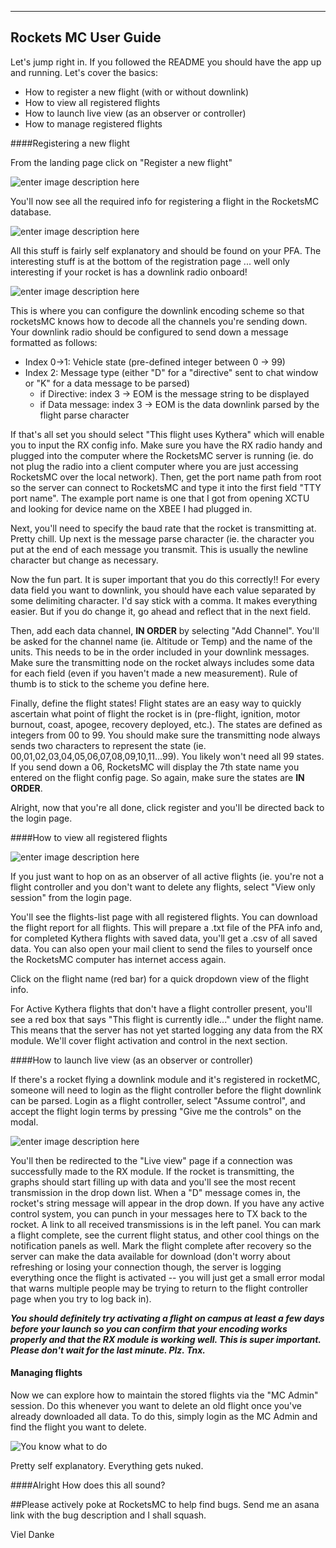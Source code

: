 ----------


Rockets MC User Guide
-------------

Let's jump right in. If you followed the README you should have the app up and running. Let's cover the basics:

- How to register a new flight (with or without downlink)
- How to view all registered flights
- How to launch live view (as an observer or controller)
- How to manage registered flights

####Registering a new flight

From the landing page click on "Register a new flight"

![enter image description here](https://lh3.googleusercontent.com/-MnTcL_ByB-s/WIOUsCnNR4I/AAAAAAAAAeI/2KKc54caODE4OrcDOl7Y9cGEwuCw07KnACLcB/s0/landingpage.png "landingpage.png")

You'll now see all the required info for registering a flight in the RocketsMC database. 

![enter image description here](https://lh3.googleusercontent.com/-R9mSeKT4NRE/WIOU9P9t-QI/AAAAAAAAAeQ/CNQ98o34FaQv5FGZef0NuCRdjWS9KeN-QCLcB/s0/Screen+Shot+2017-01-21+at+6.03.24+PM.png "registration")

All this stuff is fairly self explanatory and should be found on your PFA. The interesting stuff is at the bottom of the registration page ... well only interesting if your rocket is has a downlink radio onboard! 

![enter image description here](https://lh3.googleusercontent.com/-xk9lgadqVd4/WIOVgDsQTMI/AAAAAAAAAeg/7aslbgP3sfoUc6tYL4Y2S-OohE8T7dk4ACLcB/s0/Screen+Shot+2017-01-21+at+6.07.24+PM.png "Kytheraconfig.png")

This is where you can configure the downlink encoding scheme so that rocketsMC knows how to decode all the channels you're sending down. Your downlink radio should be configured to send down a message formatted as follows:

 - Index 0->1: Vehicle state (pre-defined integer between 0 -> 99)
 - Index 2: Message type (either "D" for a "directive" sent to chat window or "K" for a data message to be parsed)
	 - if Directive: index 3 -> EOM is the message string to be displayed
	 - if Data message: index 3 -> EOM is the data downlink parsed by the flight parse character
 
If that's all set you should select "This flight uses Kythera" which will enable you to input the RX config info. Make sure you have the RX radio handy and plugged into the computer where the RocketsMC server is running (ie. do not plug the radio into a client computer where you are just accessing RocketsMC over the local network). Then, get the port name path from root so the server can connect to RocketsMC and type it into the first field "TTY port name". The example port name is one that I got from opening XCTU and looking for device name on the XBEE I had plugged in.

Next, you'll need to specify the baud rate that the rocket is transmitting at. Pretty chill. Up next is the message parse character (ie. the character you put at the end of each message you transmit. This is usually the newline character but change as necessary.

Now the fun part. It is super important that you do this correctly!! For every data field you want to downlink, you should have each value separated by some delimiting character. I'd say stick with a comma. It makes everything easier. But if you do change it, go ahead and reflect that in the next field. 

Then, add each data channel, **IN ORDER** by selecting "Add Channel". You'll be asked for the channel name (ie. Altitude or Temp) and the name of the units. This needs to be in the order included in your downlink messages. Make sure the transmitting node on the rocket always includes some data for each field (even if you haven't made a new measurement). Rule of thumb is to stick to the scheme you define here. 

Finally, define the flight states! Flight states are an easy way to quickly ascertain what point of flight the rocket is in (pre-flight, ignition, motor burnout, coast, apogee, recovery deployed, etc.). The states are defined as integers from 00 to 99. You should make sure the transmitting node always sends two characters to represent the state (ie. 00,01,02,03,04,05,06,07,08,09,10,11...99). You likely won't need all 99 states. If you send down a 06, RocketsMC will display the 7th state name you entered on the flight config page. So again, make sure the states are **IN ORDER**. 

Alright, now that you're all done, click register and you'll be directed back to the login page. 


####How to view all registered flights

![enter image description here](https://lh3.googleusercontent.com/-xW7RaHzZwyU/WIOcBHlsUMI/AAAAAAAAAfY/nejIF7t5Lw8GdWn7v5xSU9BMA8Om4CbEQCLcB/s0/Screen+Shot+2017-01-21+at+6.35.45+PM.png "flightsView.png")

If you just want to hop on as an observer of all active flights (ie. you're not a flight controller and you don't want to delete any flights, select "View only session" from the login page. 

You'll see the flights-list page with all registered flights. You can download the flight report for all flights. This will prepare a .txt file of the PFA info and, for completed Kythera flights with saved data, you'll get a .csv of all saved data. You can also open your mail client to send the files to yourself once the RocketsMC computer has internet access again. 

Click on the flight name (red bar) for a quick dropdown view of the flight info. 

For Active Kythera flights that don't have a flight controller present, you'll see a red box that says "This flight is currently idle..." under the flight name. This means that the server has not yet started logging any data from the RX module. We'll cover flight activation and control in the next section. 

####How to launch live view (as an observer or controller)

If there's a rocket flying a downlink module and it's registered in rocketMC, someone will need to login as the flight controller before the flight downlink can be parsed. Login as a flight controller, select "Assume control", and accept the flight login terms by pressing "Give me the controls" on the modal. 

![enter image description here](https://lh3.googleusercontent.com/-9pTR_AjLKYM/WIOeQcXjuCI/AAAAAAAAAfw/5RoxqMvTwCAuC6rW1yRvPCkOAifyPSuTQCLcB/s0/Screen+Shot+2017-01-21+at+6.42.33+PM.png "Screen Shot 2017-01-21 at 6.42.33 PM.png")

You'll then be redirected to the "Live view" page if a connection was successfully made to the RX module. If the rocket is transmitting, the graphs should start filling up with data and you'll see the most recent transmission in the drop down list. When a "D" message comes in, the rocket's string message will appear in the drop down. If you have any active control system, you can punch in your messages here to TX back to the rocket. A link to all received transmissions is in the left panel. You can mark a flight complete, see the current flight status, and other cool things on the notification panels as well. Mark the flight complete after recovery so the server can make the data available for download (don't worry about refreshing or losing your connection though, the server is logging everything once the flight is activated -- you will just get a small error modal that warns multiple people may be trying to return to the flight controller page when you try to log back in). 

***You should definitely try activating a flight on campus at least a few days before your launch so you can confirm that your encoding works properly and that the RX module is working well. This is super important. Please don't wait for the last minute. Plz. Tnx.***

#### Managing flights

Now we can explore how to maintain the stored flights via the "MC Admin" session. Do this whenever you want to delete an old flight once you've already downloaded all data. To do this, simply login as the MC Admin and find the flight you want to delete. 

![You know what to do](https://lh3.googleusercontent.com/-CkU1y4Z-U6g/WITaFHv-tdI/AAAAAAAAAgU/TwQeuNpNjR8ZBFurFFkbgcjUXEUvmLITwCLcB/s0/Screen+Shot+2017-01-22+at+1.54.50+PM.png "deleting.png")

Pretty self explanatory. Everything gets nuked. 

####Alright How does this all sound?

##Please actively poke at RocketsMC to help find bugs. Send me an asana link with the bug description and I shall squash. 

Viel Danke
